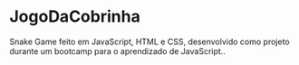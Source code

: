 # JogoDaCobrinha
Snake Game feito em JavaScript, HTML e CSS, desenvolvido como projeto durante um bootcamp para o aprendizado de JavaScript..
